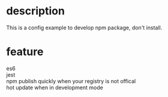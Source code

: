 # description
This is a config example to develop npm package, don't install.

# feature
es6  
jest  
npm publish quickly when your registry is not offical  
hot update when in development mode  
